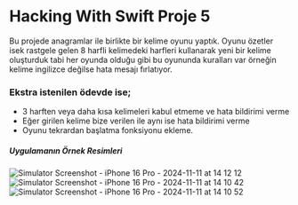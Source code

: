 # Hacking With Swift Proje 5

Bu projede anagramlar ile birlikte bir kelime oyunu yaptık. Oyunu özetler isek rastgele gelen 8 harfli kelimedeki harfleri kullanarak yeni bir kelime oluşturduk tabi her oyunda olduğu gibi bu oyununda kuralları var örneğin kelime ingilizce değilse hata mesajı fırlatıyor.

### Ekstra istenilen ödevde ise;
* 3 harften veya daha kısa kelimeleri kabul etmeme ve hata bildirimi verme
* Eğer girilen kelime bize verilen ile aynı ise hata bildirimi verme
* Oyunu tekrardan başlatma fonksiyonu ekleme.

##### Uygulamanın Örnek Resimleri
![Simulator Screenshot - iPhone 16 Pro - 2024-11-11 at 14 12 12](https://github.com/user-attachments/assets/fdb486b0-f133-4a2b-aaba-04a177e5de40)
![Simulator Screenshot - iPhone 16 Pro - 2024-11-11 at 14 10 42](https://github.com/user-attachments/assets/0bb6634c-bf57-40df-a6ae-b076aaa2b7a2)
![Simulator Screenshot - iPhone 16 Pro - 2024-11-11 at 14 10 52](https://github.com/user-attachments/assets/82df1d03-cabc-4b8c-bda6-f75abf3fb099)
